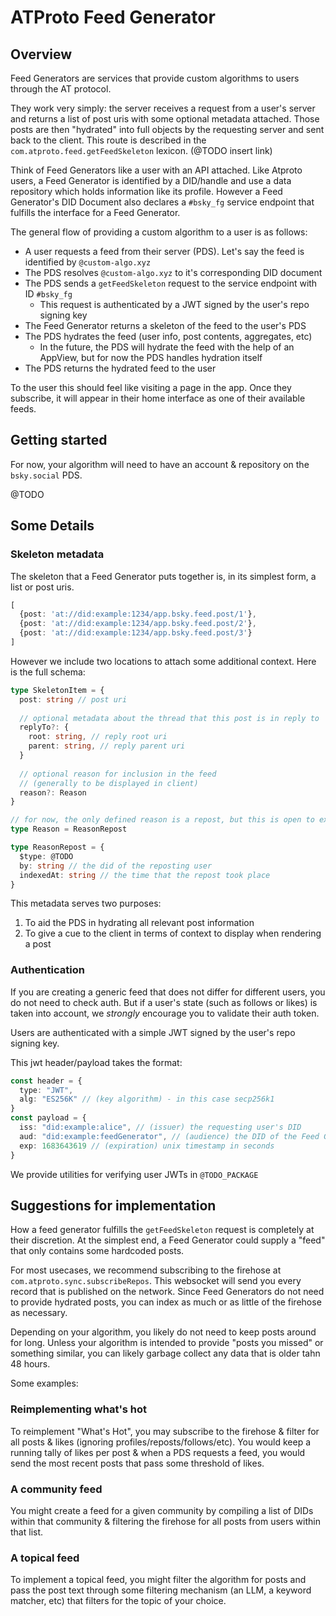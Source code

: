 # ATProto Feed Generator

## Overview

Feed Generators are services that provide custom algorithms to users through the AT protocol.

They work very simply: the server receives a request from a user's server and returns a list of post uris with some optional metadata attached. Those posts are then "hydrated" into full objects by the requesting server and sent back to the client. This route is described in the `com.atproto.feed.getFeedSkeleton` lexicon. (@TODO insert link)

Think of Feed Generators like a user with an API attached. Like Atproto users, a Feed Generator is identified by a DID/handle and use a data repository which holds information like its profile. However a Feed Generator's DID Document also declares a `#bsky_fg` service endpoint that fulfills the interface for a Feed Generator.

The general flow of providing a custom algorithm to a user is as follows:
- A user requests a feed from their server (PDS). Let's say the feed is identified by `@custom-algo.xyz`
- The PDS resolves `@custom-algo.xyz` to it's corresponding DID document
- The PDS sends a `getFeedSkeleton` request to the service endpoint with ID `#bsky_fg`
  - This request is authenticated by a JWT signed by the user's repo signing key
- The Feed Generator returns a skeleton of the feed to the user's PDS
- The PDS hydrates the feed (user info, post contents, aggregates, etc)
  - In the future, the PDS will hydrate the feed with the help of an AppView, but for now the PDS handles hydration itself
- The PDS returns the hydrated feed to the user

To the user this should feel like visiting a page in the app. Once they subscribe, it will appear in their home interface as one of their available feeds.

## Getting started
For now, your algorithm will need to have an account & repository on the `bsky.social` PDS. 

@TODO


## Some Details

### Skeleton metadata

The skeleton that a Feed Generator puts together is, in its simplest form, a list or post uris.

```ts
[
  {post: 'at://did:example:1234/app.bsky.feed.post/1'},
  {post: 'at://did:example:1234/app.bsky.feed.post/2'},
  {post: 'at://did:example:1234/app.bsky.feed.post/3'}
]
```

However we include two locations to attach some additional context. Here is the full schema:

```ts
type SkeletonItem = {
  post: string // post uri
  
  // optional metadata about the thread that this post is in reply to
  replyTo?: {
    root: string, // reply root uri
    parent: string, // reply parent uri
  }
  
  // optional reason for inclusion in the feed
  // (generally to be displayed in client)
  reason?: Reason
}

// for now, the only defined reason is a repost, but this is open to extension
type Reason = ReasonRepost

type ReasonRepost = {
  $type: @TODO
  by: string // the did of the reposting user
  indexedAt: string // the time that the repost took place
}
```

This metadata serves two purposes:

1. To aid the PDS in hydrating all relevant post information
2. To give a cue to the client in terms of context to display when rendering a post


### Authentication

If you are creating a generic feed that does not differ for different users, you do not need to check auth. But if a user's state (such as follows or likes) is taken into account, we _strongly_ encourage you to validate their auth token.

Users are authenticated with a simple JWT signed by the user's repo signing key.

This jwt header/payload takes the format:
```ts
const header = {
  type: "JWT",
  alg: "ES256K" // (key algorithm) - in this case secp256k1
}
const payload = {
  iss: "did:example:alice", // (issuer) the requesting user's DID
  aud: "did:example:feedGenerator", // (audience) the DID of the Feed Generator
  exp: 1683643619 // (expiration) unix timestamp in seconds
}
```

We provide utilities for verifying user JWTs in `@TODO_PACKAGE`

## Suggestions for implementation

How a feed generator fulfills the `getFeedSkeleton` request is completely at their discretion. At the simplest end, a Feed Generator could supply a "feed" that only contains some hardcoded posts.

For most usecases, we recommend subscribing to the firehose at `com.atproto.sync.subscribeRepos`. This websocket will send you every record that is published on the network. Since Feed Generators do not need to provide hydrated posts, you can index as much or as little of the firehose as necessary.

Depending on your algorithm, you likely do not need to keep posts around for long. Unless your algorithm is intended to provide "posts you missed" or something similar, you can likely garbage collect any data that is older tahn 48 hours.

Some examples:

### Reimplementing what's hot
To reimplement "What's Hot", you may subscribe to the firehose & filter for all posts & likes (ignoring profiles/reposts/follows/etc). You would keep a running tally of likes per post & when a PDS requests a feed, you would send the most recent posts that pass some threshold of likes.

### A community feed
You might create a feed for a given community by compiling a list of DIDs within that community & filtering the firehose for all posts from users within that list.

### A topical feed
To implement a topical feed, you might filter the algorithm for posts and pass the post text through some filtering mechanism (an LLM, a keyword matcher, etc) that filters for the topic of your choice.
